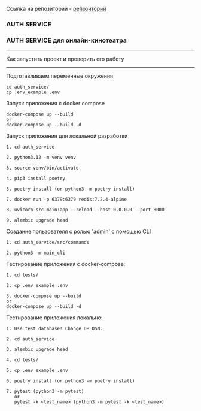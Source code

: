 Ссылка на репозиторий - [репозиторий](https://github.com/SmirnovaT/Auth_sprint_1)

### AUTH SERVICE

### AUTH SERVICE для онлайн-кинотеатра

____________________________________________________________________________
Как запустить проект и проверить его работу
____________________________________________________________________________

Подготавливаем переменные окружения

```
cd auth_service/
cp .env_example .env
```

Запуск приложения с docker compose

```
docker-compose up --build
or
docker-compose up --build -d
```

Запуск приложения для локальной разработки

```
1. cd auth_service

2. python3.12 -m venv venv

3. source venv/bin/activate

4. pip3 install poetry

5. poetry install (or python3 -m poetry install)

7. docker run -p 6379:6379 redis:7.2.4-alpine
 
8. uvicorn src.main:app --reload --host 0.0.0.0 --port 8000

9. alembic upgrade head
```

Создание пользователя с ролью 'admin' с помощью CLI

```
1. cd auth_service/src/commands

2. python3 -m main_cli
```

Тестирование приложения c docker-compose:
```
1. cd tests/

2. cp .env_example .env

3. docker-compose up --build
or
docker-compose up --build -d
```


Тестирование приложения локально:

```
1. Use test database! Change DB_DSN. 

2. cd auth_service

3. alembic upgrade head

4. cd tests/

5. cp .env_example .env

6. poetry install (or python3 -m poetry install)

7. pytest (python3 -m pytest) 
   or 
   pytest -k <test_name> (python3 -m pytest -k <test_name>)
```